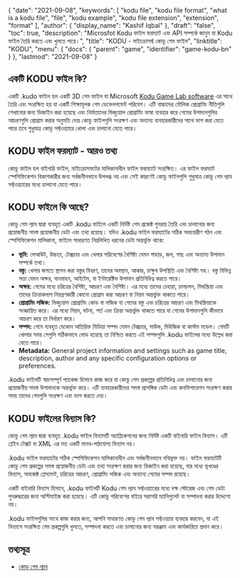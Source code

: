 {
  "date": "2021-09-08",
  "keywords": [
    "kodu file",
    "kodu file format",
    "what is a kodu file",
    "file",
    "kodu example",
    "kodu file extension",
    "extension",
    "format"
  ],
  "author": {
    "display_name": "Kashif Iqbal"
  },
  "draft": "false",
  "toc": true,
  "description": "Microsfot Kodu ফাইল ফরম্যাট এবং API সম্পর্কে জানুন যা Kodu ফাইল তৈরি করতে এবং খুলতে পারে।",
  "title": "KODU - মাইক্রোসফ্ট কোডু গেম ফাইল",
  "linktitle": "KODU",
  "menu": {
    "docs": {
      "parent": "game",
      "identifier": "game-kodu-bn"
    }
  },
  "lastmod": "2021-09-08"
}

## একটি KODU ফাইল কি?

একটি .kudo ফাইল হল একটি 3D গেম ফাইল যা Microsoft [Kodu Game Lab software](https://www.kodugamelab.com/) এর সাথে তৈরি এবং সংরক্ষিত হয় যা একটি শিক্ষামূলক গেম ডেভেলপমেন্ট পরিবেশ। এটি বাচ্চাদের মৌলিক প্রোগ্রামিং নীতিগুলি শেখানোর জন্য ডিজাইন করা হয়েছে এবং নির্মাতাদের ভিজ্যুয়াল প্রোগ্রামিং ভাষা ব্যবহার করে গেমের উপাদানগুলির আচরণগুলি প্রোগ্রাম করার অনুমতি দেয়৷ কোডু ফাইলগুলি সংরক্ষণ এবং অন্যান্য ব্যবহারকারীদের সাথে ভাগ করা যেতে পারে তবে শুধুমাত্র কোডু সফ্টওয়্যারে খোলা এবং চালানো যেতে পারে।

## KODU ফাইল ফরম্যাট - আরও তথ্য

কোডু ফাইল হল বাইনারি ফাইল, মাইক্রোসফটের মালিকানাধীন ফাইল ফরম্যাটে সংরক্ষিত। এর ফাইল ফরম্যাট স্পেসিফিকেশন বিকাশকারীর জন্য সর্বজনীনভাবে উপলব্ধ নয় এবং সেই কারণেই কোডু ফাইলগুলি শুধুমাত্র কোডু গেম ল্যাব সফ্টওয়্যারের মধ্যে চালানো যেতে পারে।

## KODU ফাইলে কি আছে?

কোডু গেম ল্যাব দ্বারা ব্যবহৃত একটি .kodu ফাইলে একটি নির্দিষ্ট গেম প্রজেক্ট পুনরায় তৈরি এবং চালানোর জন্য প্রয়োজনীয় সমস্ত প্রয়োজনীয় ডেটা এবং তথ্য রয়েছে। যদিও .kodu ফাইল ফরম্যাটের সঠিক অভ্যন্তরীণ গঠন এবং স্পেসিফিকেশন মালিকানা, ফাইলে সাধারণত নিম্নলিখিত ধরনের ডেটা অন্তর্ভুক্ত থাকে:

- **ভূমি:** লেআউট, উচ্চতা, টেক্সচার এবং খেলার পরিবেশের বৈশিষ্ট্য যেমন পাহাড়, জল, গাছ এবং অন্যান্য উপাদান সম্পর্কে তথ্য।
- **বস্তু:** খেলার জগতে স্থাপন করা বস্তুর বিবরণ, তাদের অবস্থান, আকার, চাক্ষুষ উপস্থিতি এবং বৈশিষ্ট্য সহ। বস্তু বিভিন্ন সত্তা যেমন অক্ষর, যানবাহন, আইটেম, বা ইন্টারেক্টিভ উপাদান প্রতিনিধিত্ব করতে পারে।
- **অক্ষর:** গেমের মধ্যে চরিত্রের বৈশিষ্ট্য, আচরণ এবং বৈশিষ্ট্য। এর মধ্যে তাদের চেহারা, চালচলন, মিথস্ক্রিয়া এবং তাদের ক্রিয়াকলাপ নিয়ন্ত্রণকারী কোনো প্রোগ্রাম করা আচরণ বা নিয়ম অন্তর্ভুক্ত থাকতে পারে।
- **প্রোগ্রামিং লজিক:** ভিজ্যুয়াল প্রোগ্রামিং কোড বা লজিক যা গেমের বস্তু এবং চরিত্রের আচরণ এবং মিথস্ক্রিয়াকে সংজ্ঞায়িত করে। এর মধ্যে নিয়ম, ঘটনা, শর্ত এবং ক্রিয়া অন্তর্ভুক্ত থাকতে পারে যা গেমের উপাদানগুলি কীভাবে আচরণ করে তা নির্ধারণ করে।
- **সম্পদ:** গেমে ব্যবহৃত যেকোন অতিরিক্ত মিডিয়া সম্পদ যেমন টেক্সচার, সাউন্ড, মিউজিক বা কাস্টম মডেল। গেমটি খোলার সময় সেগুলি সঠিকভাবে লোড হয়েছে তা নিশ্চিত করতে এই সম্পদগুলি .kodu ফাইলের মধ্যে উল্লেখ করা যেতে পারে।
- **Metadata:** General project information and settings such as game title, description, author and any specific configuration options or preferences.

.kodu ফাইলটি স্বয়ংসম্পূর্ণ প্যাকেজ হিসাবে কাজ করে যা কোডু গেম প্রকল্পের প্রতিনিধিত্ব এবং চালানোর জন্য প্রয়োজনীয় সমস্ত উপাদানকে অন্তর্ভুক্ত করে। এটি ব্যবহারকারীদের সমস্ত প্রাসঙ্গিক ডেটা এবং কনফিগারেশন সংরক্ষণ করার সময় তাদের গেমগুলি সংরক্ষণ এবং ভাগ করতে দেয়।

## KODU ফাইলের বিন্যাস কি?

কোডু গেম ল্যাব দ্বারা ব্যবহৃত .kodu ফাইল বিন্যাসটি অ্যাপ্লিকেশনের জন্য নির্দিষ্ট একটি বাইনারি ফাইল বিন্যাস। এটি প্লেইন টেক্সট বা XML এর মত একটি মানব-পাঠযোগ্য বিন্যাস নয়।

.kodu ফাইল ফরম্যাটের সঠিক স্পেসিফিকেশন মালিকানাধীন এবং সর্বজনীনভাবে নথিভুক্ত নয়। ফাইল ফরম্যাটটি কোডু গেম প্রকল্পের সমস্ত প্রয়োজনীয় ডেটা এবং তথ্য সংরক্ষণ করার জন্য ডিজাইন করা হয়েছে, যার মধ্যে ভূখণ্ডের বিন্যাস, অবজেক্ট প্লেসমেন্ট, চরিত্রের আচরণ, প্রোগ্রামিং লজিক এবং অন্যান্য গেমের সম্পদ রয়েছে।

একটি বাইনারি বিন্যাস হিসাবে, .kodu ফাইলটি Kodu গেম ল্যাব সফ্টওয়্যারের মধ্যে দক্ষ স্টোরেজ এবং গেম ডেটা পুনরুদ্ধারের জন্য অপ্টিমাইজ করা হয়েছে। এটি কোডু পরিবেশের বাইরে সরাসরি ম্যানিপুলেট বা সম্পাদনা করার উদ্দেশ্যে নয়।

.kodu ফাইলগুলির সাথে কাজ করার জন্য, আপনি সাধারণত কোডু গেম ল্যাব সফ্টওয়্যার ব্যবহার করবেন, যা এই বিন্যাসে সংরক্ষিত গেম প্রকল্পগুলি খুলতে, সম্পাদনা করতে এবং চালানোর জন্য সরঞ্জাম এবং কার্যকারিতা প্রদান করে।

## তথ্যসূত্র

* [কোডু গেম ল্যাব](https://www.kodugamelab.com/)


